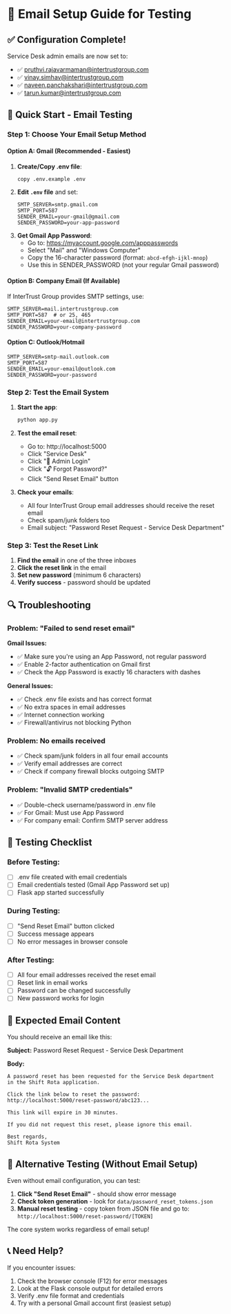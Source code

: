 # 📧 Email Setup Guide for Testing

## ✅ Configuration Complete!
Service Desk admin emails are now set to:
- ✅ pruthvi.rajavarmaman@intertrustgroup.com
- ✅ vinay.simhav@intertrustgroup.com  
- ✅ naveen.panchakshari@intertrustgroup.com
- ✅ tarun.kumar@intertrustgroup.com

## 🚀 Quick Start - Email Testing

### Step 1: Choose Your Email Setup Method

#### Option A: Gmail (Recommended - Easiest)
1. **Create/Copy .env file**:
   ```bash
   copy .env.example .env
   ```
2. **Edit `.env` file** and set:
   ```env
   SMTP_SERVER=smtp.gmail.com
   SMTP_PORT=587
   SENDER_EMAIL=your-gmail@gmail.com
   SENDER_PASSWORD=your-app-password
   ```
3. **Get Gmail App Password**:
   - Go to: https://myaccount.google.com/apppasswords
   - Select "Mail" and "Windows Computer"
   - Copy the 16-character password (format: `abcd-efgh-ijkl-mnop`)
   - Use this in SENDER_PASSWORD (not your regular Gmail password)

#### Option B: Company Email (If Available)
If InterTrust Group provides SMTP settings, use:
```env
SMTP_SERVER=mail.intertrustgroup.com
SMTP_PORT=587  # or 25, 465
SENDER_EMAIL=your-email@intertrustgroup.com
SENDER_PASSWORD=your-company-password
```

#### Option C: Outlook/Hotmail
```env
SMTP_SERVER=smtp-mail.outlook.com
SMTP_PORT=587
SENDER_EMAIL=your-email@outlook.com
SENDER_PASSWORD=your-password
```

### Step 2: Test the Email System

1. **Start the app**:
   ```bash
   python app.py
   ```

2. **Test the email reset**:
   - Go to: http://localhost:5000
   - Click "Service Desk"
   - Click "🔑 Admin Login" 
   - Click "🔓 Forgot Password?"
   - Click "Send Reset Email" button

3. **Check your emails**:
   - All four InterTrust Group email addresses should receive the reset email
   - Check spam/junk folders too
   - Email subject: "Password Reset Request - Service Desk Department"

### Step 3: Test the Reset Link

1. **Find the email** in one of the three inboxes
2. **Click the reset link** in the email
3. **Set new password** (minimum 6 characters)
4. **Verify success** - password should be updated

## 🔍 Troubleshooting

### Problem: "Failed to send reset email"
**Gmail Issues:**
- ✅ Make sure you're using an App Password, not regular password
- ✅ Enable 2-factor authentication on Gmail first
- ✅ Check the App Password is exactly 16 characters with dashes

**General Issues:**
- ✅ Check .env file exists and has correct format
- ✅ No extra spaces in email addresses
- ✅ Internet connection working
- ✅ Firewall/antivirus not blocking Python

### Problem: No emails received
- ✅ Check spam/junk folders in all four email accounts
- ✅ Verify email addresses are correct
- ✅ Check if company firewall blocks outgoing SMTP

### Problem: "Invalid SMTP credentials"
- ✅ Double-check username/password in .env file
- ✅ For Gmail: Must use App Password
- ✅ For company email: Confirm SMTP server address

## 📝 Testing Checklist

### Before Testing:
- [ ] .env file created with email credentials
- [ ] Email credentials tested (Gmail App Password set up)
- [ ] Flask app started successfully

### During Testing:
- [ ] "Send Reset Email" button clicked
- [ ] Success message appears
- [ ] No error messages in browser console

### After Testing:
- [ ] All four email addresses received the reset email
- [ ] Reset link in email works
- [ ] Password can be changed successfully
- [ ] New password works for login

## 🎯 Expected Email Content

You should receive an email like this:

**Subject:** Password Reset Request - Service Desk Department

**Body:**
```
A password reset has been requested for the Service Desk department 
in the Shift Rota application.

Click the link below to reset the password:
http://localhost:5000/reset-password/abc123...

This link will expire in 30 minutes.

If you did not request this reset, please ignore this email.

Best regards,
Shift Rota System
```

## 🔧 Alternative Testing (Without Email Setup)

Even without email configuration, you can test:

1. **Click "Send Reset Email"** - should show error message
2. **Check token generation** - look for `data/password_reset_tokens.json`
3. **Manual reset testing** - copy token from JSON file and go to:
   `http://localhost:5000/reset-password/[TOKEN]`

The core system works regardless of email setup!

## 📞 Need Help?

If you encounter issues:
1. Check the browser console (F12) for error messages
2. Look at the Flask console output for detailed errors
3. Verify .env file format and credentials
4. Try with a personal Gmail account first (easiest setup)